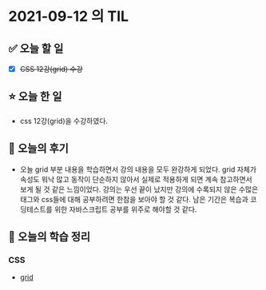 # 2021-09-12 의 TIL

## ✅ 오늘 할 일

- [x] ~~CSS 12강(grid) 수강~~

## ⭐ 오늘 한 일

- css 12강(grid)을 수강하였다.

## 💬 오늘의 후기

- 오늘 grid 부분 내용을 학습하면서 강의 내용을 모두 완강하게 되었다. grid 자체가 속성도 워낙 많고 동작이 단순하지 않아서 실제로 적용하게 되면 계속 참고하면서 보게 될 것 같은 느낌이었다. 강의는 우선 끝이 났지만 강의에 수록되지 않은 수많은 태그와 css들에 대해 공부하려면 한참을 보아야 할 것 같다. 남은 기간은 복습과 코딩테스트를 위한 자바스크립트 공부를 위주로 해야할 것 같다.

## 📕 오늘의 학습 정리

### CSS

- [grid](https://github.com/ksy9926/zerobase-TIL/blob/master/CSS/12.%20grid.md)
